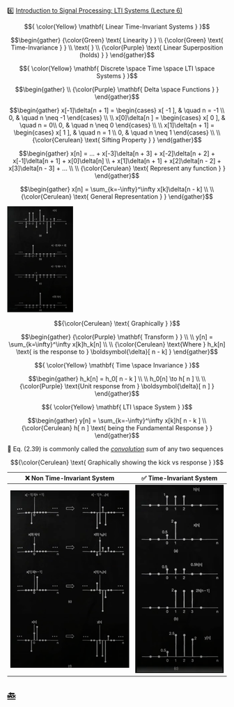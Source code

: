 :six: [Introduction to Signal Processing: LTI Systems (Lecture 6)](https://youtu.be/x5wtnbIQ0Lk)


$${
\color{Yellow} \mathbf{ Linear Time-Invariant Systems } 
}$$

```math
\begin{gather}
   {\color{Green} \text{ Linearity  } } \\
   {\color{Green} \text{ Time-Invariance } } \\
   \text{   } \\
   {\color{Purple} \text{ Linear Superposition (holds) } }
\end{gather}
```

$${
\color{Yellow} \mathbf{ Discrete \space Time \space LTI \space Systems } 
}$$

```math
\begin{gather}
   \\
   {\color{Purple} \mathbf{ Delta \space Functions } }
\end{gather}
```

```math
\begin{gather}
    x[-1]\delta[n + 1] =
      \begin{cases}
        x[ -1 ],   & \quad n = -1 \\
        0,         & \quad n \neq -1
      \end{cases} \\
    \\
    x[0]\delta[n ] =
      \begin{cases}
        x[ 0 ],   & \quad n = 0\\
        0,        & \quad n \neq 0
      \end{cases} \\
    \\
    x[1]\delta[n + 1] =
      \begin{cases}
        x[ 1 ],   & \quad n = 1 \\
        0,        & \quad n \neq 1
      \end{cases} \\
    \\
   {\color{Cerulean} \text{ Sifting Property } }
\end{gather}
```

```math
\begin{gather}
    x[n] = ... + x[-3]\delta[n + 3] + x[-2]\delta[n + 2] + x[-1]\delta[n + 1] + x[0]\delta[n] \\
              + x[1]\delta[n + 1] + x[2]\delta[n - 2] + x[3]\delta[n - 3] + ... \\
   \\
   {\color{Cerulean} \text{ Represent any function } }
\end{gather}
```

```math
\begin{gather}
    x[n] = \sum_{k=-\infty}^\infty x[k]\delta[n - k] \\
   \\
   {\color{Cerulean} \text{ General Representation } }
\end{gather}
```

<img src=images/delta_function_graphically.png width='30%' height='30%' > </img>

```math
{\color{Cerulean} \text{ Graphically } }
```

```math
\begin{gather}
   {\color{Purple} \mathbf{ Transform } } \\
   \\ 
   y[n] = \sum_{k=\infty}^\infty x[k]h_k[n] \\
   \\
   {\color{Cerulean} \text{Where } h_k[n] \text{ is the response to } \boldsymbol{\delta}[ n - k] }
\end{gather}
```

```math

```

$${
\color{Yellow} \mathbf{ Time \space Invariance } 
}$$

```math

```

```math

```

```math
\begin{gather}
   h_k[n] = h_0[ n - k ] \\
   \\ 
   h_0[n] \to h[ n ] \\
   \\
   {\color{Purple} \text{Unit response from } \boldsymbol{\delta}[ n ] }
\end{gather}
```

$${
\color{Yellow} \mathbf{ LTI \space System } 
}$$


```math
\begin{gather}
    y[n] = \sum_{k=-\infty}^\infty x[k]h[ n - k ]
    \\
    {\color{Cerulean} h[ n ] \text{ being the Fundamental Response } }
\end{gather}
```

:green_book: Eq. (2.39) is commonly called the _[convolution](https://en.wikipedia.org/wiki/Convolution) sum_ of any two sequences


```math
{\color{Cerulean} \text{ Graphically showing the kick vs response } }
```


| :x: Non Time-Invariant System | :white_check_mark: Time-Invariant System |
|-------------------------------|------------------------------------------------|
| <img src=images/lti-system-non-time-invariant.png width='' height='' > </img> | <img src=images/lti-system-time-invariant.png width='' height='' > </img> |
 
## [:back: ](../#round_pushpin-signal-processing-an-introduction)


